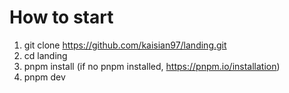 # How to start

1. git clone https://github.com/kaisian97/landing.git
2. cd landing
3. pnpm install (if no pnpm installed, https://pnpm.io/installation)
4. pnpm dev
